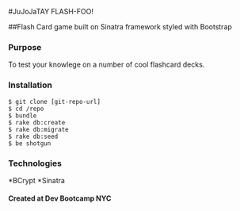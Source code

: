 #JuJoJaTAY FLASH-FOO!

##Flash Card game built on Sinatra framework styled with Bootstrap

### Purpose
To test your knowlege on a number of cool flashcard decks.

### Installation
```
$ git clone [git-repo-url]
$ cd /repo
$ bundle
$ rake db:create
$ rake db:migrate
$ rake db:seed
$ be shotgun
```

### Technologies
*BCrypt
*Sinatra

#### Created at Dev Bootcamp NYC
